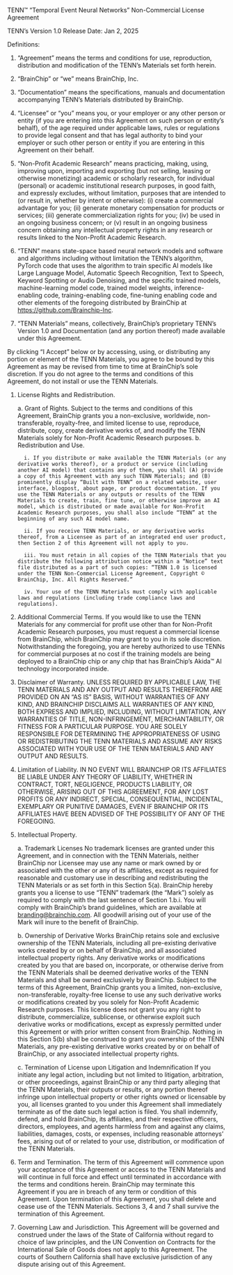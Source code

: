 TENN™ “Temporal Event Neural Networks” Non-Commercial License Agreement

TENN’s Version 1.0 Release Date: Jan 2, 2025

Definitions:

1. “Agreement” means the terms and conditions for use, reproduction, distribution and modification of the TENN’s Materials set forth herein.

2. “BrainChip” or “we” means BrainChip, Inc.

3. “Documentation” means the specifications, manuals and documentation accompanying TENN’s Materials distributed by BrainChip.

4. “Licensee” or “you” means you, or your employer or any other person or entity (if you are entering into this Agreement on such 
person or entity’s behalf), of the age required under applicable laws, rules or regulations to provide legal consent and that has 
legal authority to bind your employer or such other person or entity if you are entering in this Agreement on their behalf.

5. “Non-Profit Academic Research” means practicing, making, using, improving upon, importing and exporting 
(but not selling, leasing or otherwise monetizing) academic or scholarly research, for individual (personal) 
or academic institutional research purposes, in good faith, and expressly excludes, without limitation, 
purposes that are intended to (or result in, whether by intent or otherwise): 
(i) create a commercial advantage for you; (ii) generate monetary compensation for products or services; 
(iii) generate commercialization rights for you; (iv) be used in an ongoing business concern; 
or (v) result in an ongoing business concern obtaining any intellectual property rights in any research or results linked to the Non-Profit Academic Research.

6. “TENN” means state-space based neural network models and software and algorithms including without limitation the TENN’s algorithm, 
PyTorch code that uses the algorithm to train specific AI models like Large Language Model, Automatic Speech Recognition, Text to Speech, 
Keyword Spotting or Audio Denoising, and the specific trained models, machine-learning model code, trained model weights, 
inference-enabling code, training-enabling code, fine-tuning enabling code and other elements of the foregoing distributed by BrainChip at https://github.com/Brainchip-Inc.

7. “TENN Materials” means, collectively, BrainChip’s proprietary TENN’s Version 1.0 and Documentation (and any portion thereof) made available under this Agreement.

By clicking “I Accept” below or by accessing, using, or distributing any portion or element of the TENN Materials, 
you agree to be bound by this Agreement as may be revised from time to time at BrainChip’s sole discretion. 
If you do not agree to the terms and conditions of this Agreement, do not install or use the TENN Materials.

1. License Rights and Redistribution.

   a. Grant of Rights. Subject to the terms and conditions of this Agreement, BrainChip grants you a non-exclusive, worldwide, non-transferable, royalty-free, and limited license to use, reproduce, distribute, copy, create derivative works of, and modify the TENN Materials solely for Non-Profit Academic Research purposes. b. Redistribution and Use.

         i. If you distribute or make available the TENN Materials (or any derivative works thereof), or a product or service (including another AI model) that contains any of them, you shall (A) provide a copy of this Agreement with any such TENN Materials; and (B) prominently display “Built with TENN” on a related website, user interface, blogpost, about page, or product documentation. If you use the TENN Materials or any outputs or results of the TENN Materials to create, train, fine tune, or otherwise improve an AI model, which is distributed or made available for Non-Profit Academic Research purposes, you shall also include “TENN” at the beginning of any such AI model name.
      
         ii. If you receive TENN Materials, or any derivative works thereof, from a Licensee as part of an integrated end user product, then Section 2 of this Agreement will not apply to you.
      
         iii. You must retain in all copies of the TENN Materials that you distribute the following attribution notice within a “Notice” text file distributed as a part of such copies: “TENN 1.0 is licensed under the TENN Non-Commercial License Agreement, Copyright © BrainChip, Inc. All Rights Reserved.”
      
         iv. Your use of the TENN Materials must comply with applicable laws and regulations (including trade compliance laws and regulations).

2. Additional Commercial Terms. If you would like to use the TENN Materials for any commercial for profit use other than for Non-Profit Academic Research purposes, you must request a commercial license from BrainChip, which BrainChip may grant to you in its sole discretion. Notwithstanding the foregoing, you are hereby authorized to use TENNs for commercial purposes at no cost if the training models are being deployed to a BrainChip chip or any chip that has BrainChip’s Akida™ AI technology incorporated inside.

3. Disclaimer of Warranty. UNLESS REQUIRED BY APPLICABLE LAW, THE TENN MATERIALS AND ANY OUTPUT AND RESULTS THEREFROM ARE PROVIDED ON AN “AS IS” BASIS, WITHOUT WARRANTIES OF ANY KIND, AND BRAINCHIP DISCLAIMS ALL WARRANTIES OF ANY KIND, BOTH EXPRESS AND IMPLIED, INCLUDING, WITHOUT LIMITATION, ANY WARRANTIES OF TITLE, NON-INFRINGEMENT, MERCHANTABILITY, OR FITNESS FOR A PARTICULAR PURPOSE. YOU ARE SOLELY RESPONSIBLE FOR DETERMINING THE APPROPRIATENESS OF USING OR REDISTRIBUTING THE TENN MATERIALS AND ASSUME ANY RISKS ASSOCIATED WITH YOUR USE OF THE TENN MATERIALS AND ANY OUTPUT AND RESULTS.

4. Limitation of Liability. IN NO EVENT WILL BRAINCHIP OR ITS AFFILIATES BE LIABLE UNDER ANY THEORY OF LIABILITY, WHETHER IN CONTRACT, TORT, NEGLIGENCE, PRODUCTS LIABILITY, OR OTHERWISE, ARISING OUT OF THIS AGREEMENT, FOR ANY LOST PROFITS OR ANY INDIRECT, SPECIAL, CONSEQUENTIAL, INCIDENTAL, EXEMPLARY OR PUNITIVE DAMAGES, EVEN IF BRAINCHIP OR ITS AFFILIATES HAVE BEEN ADVISED OF THE POSSIBILITY OF ANY OF THE FOREGOING.

5. Intellectual Property.

   a. Trademark Licenses No trademark licenses are granted under this Agreement, and in connection with the TENN Materials, neither BrainChip nor Licensee may use any name or mark owned by or associated with the other or any of its affiliates, except as required for reasonable and customary use in describing and redistributing the TENN Materials or as set forth in this Section 5(a). BrainChip hereby grants you a license to use “TENN” trademark (the “Mark”) solely as required to comply with the last sentence of Section 1.b.i. You will comply with BrainChip’s brand guidelines, which are available at branding@brainchip.com. All goodwill arising out of your use of the Mark will inure to the benefit of BrainChip.

   b. Ownership of Derivative Works BrainChip retains sole and exclusive ownership of the TENN Materials, including all pre-existing derivative works created by or on behalf of BrainChip, and all associated intellectual property rights. Any derivative works or modifications created by you that are based on, incorporate, or otherwise derive from the TENN Materials shall be deemed derivative works of the TENN Materials and shall be owned exclusively by BrainChip. Subject to the terms of this Agreement, BrainChip grants you a limited, non-exclusive, non-transferable, royalty-free license to use any such derivative works or modifications created by you solely for Non-Profit Academic Research purposes. This license does not grant you any right to distribute, commercialize, sublicense, or otherwise exploit such derivative works or modifications, except as expressly permitted under this Agreement or with prior written consent from BrainChip. Nothing in this Section 5(b) shall be construed to grant you ownership of the TENN Materials, any pre-existing derivative works created by or on behalf of BrainChip, or any associated intellectual property rights.

   c. Termination of License upon Litigation and Indemnification If you initiate any legal action, including but not limited to litigation, arbitration, or other proceedings, against BrainChip or any third party alleging that the TENN Materials, their outputs or results, or any portion thereof infringe upon intellectual property or other rights owned or licensable by you, all licenses granted to you under this Agreement shall immediately terminate as of the date such legal action is filed. You shall indemnify, defend, and hold BrainChip, its affiliates, and their respective officers, directors, employees, and agents harmless from and against any claims, liabilities, damages, costs, or expenses, including reasonable attorneys’ fees, arising out of or related to your use, distribution, or modification of the TENN Materials.

6. Term and Termination. The term of this Agreement will commence upon your acceptance of this Agreement or access to the TENN Materials and will continue in full force and effect until terminated in accordance with the terms and conditions herein. BrainChip may terminate this Agreement if you are in breach of any term or condition of this Agreement. Upon termination of this Agreement, you shall delete and cease use of the TENN Materials. Sections 3, 4 and 7 shall survive the termination of this Agreement.

7. Governing Law and Jurisdiction. This Agreement will be governed and construed under the laws of the State of California without regard to choice of law principles, and the UN Convention on Contracts for the International Sale of Goods does not apply to this Agreement. The courts of Southern California shall have exclusive jurisdiction of any dispute arising out of this Agreement.